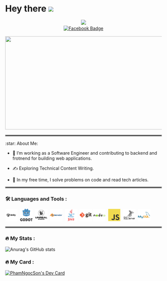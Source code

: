 
<!--<h1 align="center"> { Welcome to my Github 👋}</h1>-->


<h1>
  Hey there
  <img src="https://media.giphy.com/media/hvRJCLFzcasrR4ia7z/giphy.gif" width="30px"/>
</h1>

<div id="header" align="center">
  <img src="https://media.giphy.com/media/Ll22OhMLAlVDb8UQWe/giphy.gif" width="100"/>
</div>

<div id="badges" align="center">
  
  <a href="https://www.facebook.com/PhamNgocSonBB">
    <img src="https://img.shields.io/badge/Facebook-blue?style=for-the-badge&logo=facebook&logoColor=white" alt="Facebook Badge"/>
  </a>
  
</div>

<div id="badges-count" align="center">
    <img src="https://komarev.com/ghpvc/?username=your-github-username&style=flat-square&color=yellow" alt=""/>

</div>

<div align="center">
  <img src="https://media.giphy.com/media/L1R1tvI9svkIWwpVYr/giphy.gif" width="600" height="300"/>
</div>

<hr style="border:2px solid gray">

<div id="about-me">
  :star: About Me:
  
- :telescope: I’m working as a Software Engineer and contributing to backend and frotnend for building web applications.

- :writing_hand: Exploring Technical Content Writing.

- :muscle: In my free time, I solve problems on code and read tech articles.

</div>

<hr style="border:2px solid gray">

### :hammer_and_wrench: Languages and Tools :

<div id="languages-tool-icon">
  <img src="https://github.com/devicons/devicon/blob/master/icons/unity/unity-original-wordmark.svg" title="Unity" alt="Unity" width="40" height="40"/>&nbsp;
  <img src="https://github.com/devicons/devicon/blob/master/icons/godot/godot-original-wordmark.svg" title="Godot" alt="Godot" width="40" height="40"/>&nbsp;
  <img src="https://github.com/devicons/devicon/blob/master/icons/unrealengine/unrealengine-original-wordmark.svg" title="Unreal" alt="Unreal" width="40" height="40"/>&nbsp;
  <img src="https://github.com/devicons/devicon/blob/master/icons/blender/blender-original-wordmark.svg" title="Blender" alt="Blender" width="40" height="40"/>&nbsp;
  <img src="https://github.com/devicons/devicon/blob/master/icons/java/java-original-wordmark.svg" title="Java" alt="Java" width="40" height="40"/>&nbsp;
    <img src="https://github.com/devicons/devicon/blob/master/icons/git/git-original-wordmark.svg" title="Git" **alt="Git" width="40" height="40"/>
   <img src="https://github.com/devicons/devicon/blob/master/icons/nodejs/nodejs-original-wordmark.svg" title="NodeJS" alt="NodeJS" width="40" height="40"/>&nbsp;
  <img src="https://github.com/devicons/devicon/blob/master/icons/javascript/javascript-original.svg" title="JavaScript" alt="JavaScript" width="40" height="40"/>&nbsp;
  <img src="https://github.com/devicons/devicon/blob/master/icons/microsoftsqlserver/microsoftsqlserver-plain-wordmark.svg" title="MSSQL"  alt="MSSQL" width="40" height="40"/>&nbsp;
  <img src="https://github.com/devicons/devicon/blob/master/icons/mysql/mysql-original-wordmark.svg" title="MySQL"  alt="MySQL" width="40" height="40"/>&nbsp;
 
</div>

<hr style="border:2px solid gray">

### :fire: My Stats :

<div id="streak">

![Anurag's GitHub stats](https://github-readme-stats.vercel.app/api?username=PhamNgocSonTech&show_icons=true&theme=radical)

</div>

### :fire: My Card :
<div id="dev-card">

<a href="https://app.daily.dev/SonAquarius"><img src="https://api.daily.dev/devcards/96648dd8bf2840a791558c681a506f5e.png?r=0nv" width="400" alt="PhamNgocSon's Dev Card"/></a>
</div>
<!--
**PhamNgocSonTech/PhamNgocSonTech** is a ✨ _special_ ✨ repository because its `README.md` (this file) appears on your GitHub profile.

Here are some ideas to get you started:

- 🔭 I’m currently working on ...
- 🌱 I’m currently learning ...
- 👯 I’m looking to collaborate on ...
- 🤔 I’m looking for help with ...
- 💬 Ask me about ...
- 📫 How to reach me: ...
- 😄 Pronouns: ...
- ⚡ Fun fact: ...
-->
